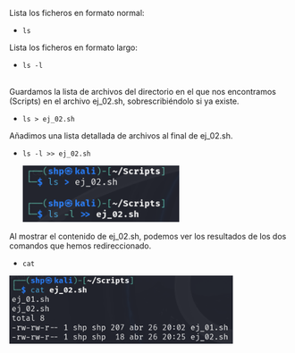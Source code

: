 Lista los ficheros en formato normal:
- `ls`

Lista los ficheros en formato largo:
- `ls -l`
<br>
Guardamos la lista de archivos del directorio en el que nos encontramos (Scripts) en el archivo ej_02.sh, sobrescribiéndolo si ya existe. <p>

- `ls > ej_02.sh` <p>

Añadimos una lista detallada de archivos al final de ej_02.sh.

- `ls -l >> ej_02.sh` <p>
<img src="src/enviar.png" alt="enviar" width="280" /> <p>

Al mostrar el contenido de ej_02.sh, podemos ver los resultados de los dos comandos que hemos redireccionado. <p>
- `cat`
<img src="src/cat.png" alt="echo" width="400" />
